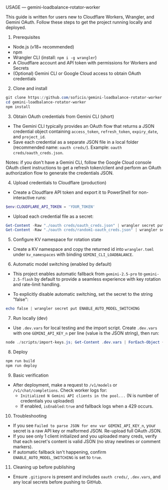 USAGE — gemini-loadbalance-rotator-worker

This guide is written for users new to Cloudflare Workers, Wrangler, and Gemini OAuth. Follow these steps to get the project running locally and deployed.

1) Prerequisites
- Node.js (v18+ recommended)
- npm
- Wrangler CLI (install: `npm i -g wrangler`)
- A Cloudflare account and API token with permissions for Workers and Secrets
- (Optional) Gemini CLI or Google Cloud access to obtain OAuth credentials

2) Clone and install
```powershell
git clone https://github.com/soficis/gemini-loadbalance-rotator-worker.git
cd gemini-loadbalance-rotator-worker
npm install
```

3) Obtain OAuth credentials from Gemini CLI (short)
- The Gemini CLI typically provides an OAuth flow that returns a JSON credential object containing `access_token`, `refresh_token`, `expiry_date`, and `project_id`.
- Save each credential as a separate JSON file in a local folder (recommended name: `oauth creds/`). Example: `oauth creds/oauth_creds.json`.

Notes: if you don't have a Gemini CLI, follow the Google Cloud console OAuth client instructions to get a refresh token/client and perform an OAuth authorization flow to generate the credentials JSON.

4) Upload credentials to Cloudflare (production)
- Create a Cloudflare API token and export it to PowerShell for non-interactive runs:
```powershell
$env:CLOUDFLARE_API_TOKEN = 'YOUR_TOKEN'
```
- Upload each credential file as a secret:
```powershell
Get-Content -Raw "./oauth creds/oauth_creds.json" | wrangler secret put GEMINI_API_KEY_1
Get-Content -Raw "./oauth creds/random1-oauth_creds.json" | wrangler secret put GEMINI_API_KEY_2
```

5) Configure KV namespace for rotation state
- Create a KV namespace and copy the returned id into `wrangler.toml` under `kv_namespaces` with binding `GEMINI_CLI_LOADBALANCE`.

6) Automatic model switching (enabled by default)
- This project enables automatic fallback from `gemini-2.5-pro` to `gemini-2.5-flash` by default to provide a seamless experience with key rotation and rate-limit handling.

- To explicitly disable automatic switching, set the secret to the string "false":
```powershell
echo false | wrangler secret put ENABLE_AUTO_MODEL_SWITCHING
```

7) Run locally (dev)
- Use `.dev.vars` for local testing and the import script. Create `.dev.vars` with one `GEMINI_API_KEY_n` per line (value is the JSON string), then run:
```powershell
node ./scripts/import-keys.js; Get-Content .dev.vars | ForEach-Object { if ($_ -match "^([^=]+)=(.*)$") { $n=$matches[1]; $v=$matches[2].Trim("'\""); Set-Item -Path Env:$n -Value $v } }; npm run dev
```

8) Deploy
```bash
npm run build
npm run deploy
```

9) Basic verification
- After deployment, make a request to `/v1/models` or `/v1/chat/completions`. Check worker logs for:
  - `Initialized N Gemini API clients in the pool...` (N is number of credentials you uploaded)
  - If enabled, `isEnabled:true` and fallback logs when a 429 occurs.

10) Troubleshooting
- If you see `Failed to parse JSON for env var GEMINI_API_KEY_n`, your secret is a raw API key or malformed JSON. Re-upload full OAuth JSON.
- If you see only 1 client initialized and you uploaded many creds, verify that each secret's content is valid JSON (no stray newlines or comment markers).
- If automatic fallback isn't happening, confirm `ENABLE_AUTO_MODEL_SWITCHING` is set to `true`.

11) Cleaning up before publishing
- Ensure `.gitignore` is present and includes `oauth creds/`, `.dev.vars`, and any local secrets before pushing to GitHub.

